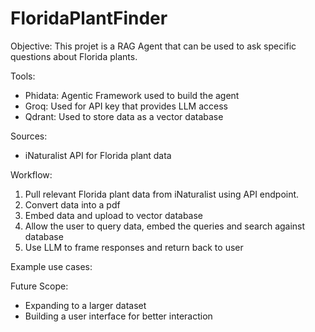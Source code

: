 # FloridaPlantFinder
Objective: This projet is a RAG Agent that can be used to ask specific questions about Florida plants.

Tools: 
- Phidata: Agentic Framework used to build the agent
- Groq: Used for API key that provides LLM access
- Qdrant: Used to store data as a vector database

Sources: 
- iNaturalist API for Florida plant data

Workflow:
1. Pull relevant Florida plant data from iNaturalist using API endpoint.
2. Convert data into a pdf
3. Embed data and upload to vector database
4. Allow the user to query data, embed the queries and search against database
5. Use LLM to frame responses and return back to user

Example use cases:


Future Scope:
- Expanding to a larger dataset
- Building a user interface for better interaction
